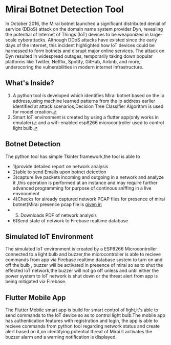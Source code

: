 # Mirai Botnet Detection Tool
In October 2016, the Mirai botnet launched a significant distributed denial of service (DDoS) attack on the domain name system provider Dyn, revealing the potential of Internet of Things (IoT) devices to be weaponized in large-scale cyberattacks.
Although DDoS attacks have existed since the early days of the internet, this incident highlighted how IoT devices could be harnessed to form botnets and disrupt major online services. 
The attack on Dyn resulted in widespread outages, temporarily taking down popular platforms like Twitter, Netflix, Spotify, GitHub, Airbnb, and more, underscoring the vulnerabilities in modern internet infrastructure.

## What's Inside?
1) A python tool is developed which identifies Mirai botnet based on the ip address,using machine learned patterns from the ip address earlier identified at attack scenarios,Decision Tree Classifier
   Algorithm  is used for model creation.[⇗](https://github.com/Shegin733/MiraiBotnet/tree/master/mirai_python_tool)
2) Smart IoT environment is created by using a flutter app(only works in emulater)[⇗](https://github.com/Shegin733/MiraiBotnet/tree/master/mirai_python_tool) and a wifi-enabled esp8266 microcontroller used to control light bulb.[⇗](https://github.com/Shegin733/MiraiBotnet/tree/master/iot/miraii)

## Botnet Detection 
The python tool has simple Tkinter framework,the tool is able to
- 1)provide detailed report on network analysis 
- 2)able to send Emails upon botnet detection
- 3)capture live packets incoming and outgoing in a network and analyze it ,this operation is performed at an instance and may require further advanced programming for purpose of continous sniffing in a live environment
- 4)Checks for already captured network PCAP files for presence of mirai botnet(Mirai presence pcap file is [ given in ](https://github.com/Shegin733/MiraiBotnet/blob/master/mirai_python_tool/MiraiTraffic.pcap)
- 5) Downloads PDF of network analysis
- 6)Send state of network to Firebase realtime database
## Simulated IoT Environment
The simulated IoT environment is created by a ESP8266 Microcontroller connected to a light bulb and buzzer,the 
microcontroller is able to recieve commands from app via Firebase realtime database system to turn on and off the bulb , buzzer will be activated  in presence of mirai so as to shut the effected IoT network,the buzzer will
not go off unless and until either the power system to IoT network is shut down or the threat alert from app is being mitigated via Firebase.
## Flutter Mobile App
The Flutter Mobile smart app is build for smart control of light,it's able to send commands to the IoT device so as to control light bulb.The  mobile app has authentication features with registration and login,
the app is able to recieve commands from python tool regarding network status and create alert based on it,on identifying potential threat of Mirai it activates the buzzer alarm and a warning notification is displayed.
